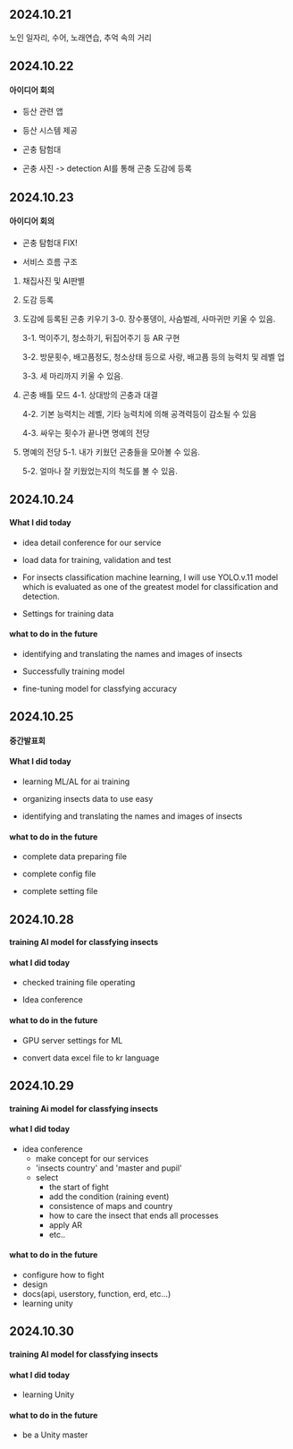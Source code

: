 ## 2024.10.21


노인 일자리, 수어, 노래연습, 추억 속의 거리


## 2024.10.22


#### 아이디어 회의
- 등산 관련 앱
- 등산 시스템 제공

- 곤충 탐험대
- 곤충 사진 -> detection AI를 통해 곤충 도감에 등록



## 2024.10.23


#### 아이디어 회의
- 곤충 탐험대 FIX!


- 서비스 흐름 구조
1. 채집사진 및 AI판별
2. 도감 등록
3. 도감에 등록된 곤충 키우기
    3-0. 장수풍뎅이, 사슴벌레, 사마귀만 키울 수 있음.

    3-1. 먹이주기, 청소하기, 뒤집어주기 등 AR 구현
    
    3-2. 방문횟수, 배고픔정도, 청소상태 등으로 사랑, 배고픔 등의 능력치 및 레벨 업

    3-3. 세 마리까지 키울 수 있음.

4. 곤충 배틀 모드
    4-1. 상대방의 곤충과 대결

    4-2. 기본 능력치는 레벨, 기타 능력치에 의해 공격력등이 감소될 수 있음

    4-3. 싸우는 횟수가 끝나면 명예의 전당

5. 명예의 전당
    5-1. 내가 키웠던 곤충들을 모아볼 수 있음.

    5-2. 얼마나 잘 키웠었는지의 척도를 볼 수 있음.



## 2024.10.24

#### What I did today

- idea detail conference for our service

- load data for training, validation and test

- For insects classification machine learning, I will use YOLO.v.11 model which is evaluated as one of the greatest model for classification and detection.

- Settings for training data

#### what to do in the future

- identifying and translating the names and images of insects

- Successfully training model

- fine-tuning model for classfying accuracy

## 2024.10.25

#### 중간발표회

#### What I did today

- learning ML/AL for ai training

- organizing insects data to use easy

- identifying and translating the names and images of insects

#### what to do in the future

- complete data preparing file

- complete config file

- complete setting file

## 2024.10.28

#### training AI model for classfying insects

#### what I did today

- checked training file operating

- Idea conference 

#### what to do in the future

- GPU server settings for ML

- convert data excel file to kr language

## 2024.10.29

#### training Ai model for classfying insects

#### what I did today

- idea conference
    - make concept for our services
    - 'insects country' and 'master and pupil'
    - select
        - the start of fight
        - add the condition (raining event)
        - consistence of maps and country
        - how to care the insect that ends all processes
        - apply AR
        - etc..

#### what to do in the future

- configure how to fight 
- design
- docs(api, userstory, function, erd, etc...)
- learning unity

## 2024.10.30

#### training AI model for classfying insects

#### what I did today

- learning Unity

#### what to do in the future

- be a Unity master
